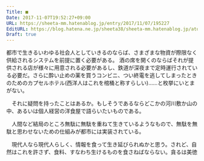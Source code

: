 ```yaml
---
Title: ■
Date: 2017-11-07T19:52:27+09:00
URL: https://sheeta-mm.hatenablog.jp/entry/2017/11/07/195227
EditURL: https://blog.hatena.ne.jp/sheeta38/sheeta-mm.hatenablog.jp/atom/entry/8599973812314569433
Draft: true
---
```


都市で生きるいわゆる社会人としていきるのならば、さまざまな物資が際限なく供給されるシステムを前提に置く必要がある。
酒の席を開くのならばそれが提供される店が様々に用意される必要があるし、鉄道が深夜まで定時運行されている必要だ。さらに酔い止めの薬を買うコンビニ、つい終電を逃してしまったときのためのカプセルホテル(西洋人はこれを棺桶と称すらしい)……と枚挙にいとまがない。


　それに疑問を持ったことはあるか。もしそうであるならどこかの河川敷か山の中、あるいは個人経営の洋食屋で語らいたいものである。

　人間など結局のところ無駄に無駄を重ねて生きているようなもので、無駄を無駄と思わせないための仕組みが都市には実装されている。

　現代人なら現代人らしく、情報を食って生き延びられぬかと思う。されど、自然はこれを許さず、食料、すなわち生けるものを食さねばならない。貪るは美徳
